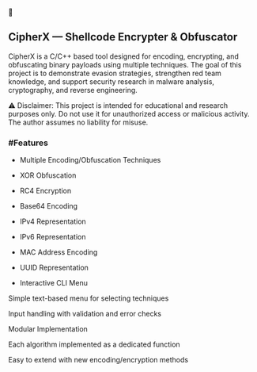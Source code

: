 🔐<h2> CipherX — Shellcode Encrypter & Obfuscator </h2>

CipherX is a C/C++ based tool designed for encoding, encrypting, and obfuscating binary payloads using multiple techniques. The goal of this project is to demonstrate evasion strategies, strengthen red team knowledge, and support security research in malware analysis, cryptography, and reverse engineering.

⚠️ Disclaimer: This project is intended for educational and research purposes only. Do not use it for unauthorized access or malicious activity. The author assumes no liability for misuse.

<h3>#Features</h3>

- Multiple Encoding/Obfuscation Techniques

- XOR Obfuscation

- RC4 Encryption

- Base64 Encoding

- IPv4 Representation

- IPv6 Representation

- MAC Address Encoding

- UUID Representation

- Interactive CLI Menu

Simple text-based menu for selecting techniques

Input handling with validation and error checks

Modular Implementation

Each algorithm implemented as a dedicated function

Easy to extend with new encoding/encryption methods
